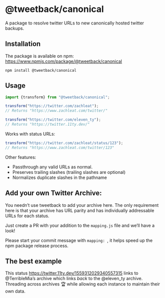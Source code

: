 # @tweetback/canonical

A package to resolve twitter URLs to new canonically hosted twitter backups.

## Installation

The package is available on npm: https://www.npmjs.com/package/@tweetback/canonical

```
npm install @tweetback/canonical
```

## Usage

```js
import {transform} from "@tweetback/canonical";

transform("https://twitter.com/zachleat");
// Returns "https://www.zachleat.com/twitter/"

transform("https://twitter.com/eleven_ty");
// Returns "https://twitter.11ty.dev/"
```

Works with status URLs:

```js
transform("https://twitter.com/zachleat/status/123");
// Returns "https://www.zachleat.com/twitter/123"
```

Other features:

* Passthrough any valid URLs as normal.
* Preserves trailing slashes (trailing slashes are optional)
* Normalizes duplicate slashes in the pathname

## Add your own Twitter Archive:

You needn’t use tweetback to add your archive here. The only requirement here is that your archive has URL parity and has individually addressable URLs for each status.

Just create a PR with your addition to the `mapping.js` file and we’ll have a look!

Please start your commit message with `mapping: `, it helps speed up the npm package release process.

## The best example

This status https://twitter.11ty.dev/1559312029340557315 links to @TerribleMia’s archive which links _back_ to the @eleven_ty archive. Threading across archives 🏆 while allowing each instance to maintain their own data.
